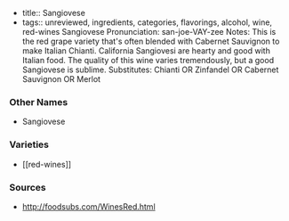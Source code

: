 - title:: Sangiovese
- tags:: unreviewed, ingredients, categories, flavorings, alcohol, wine, red-wines
Sangiovese Pronunciation: san-joe-VAY-zee Notes: This is the red grape variety that's often blended with Cabernet Sauvignon to make Italian Chianti. California Sangiovesi are hearty and good with Italian food. The quality of this wine varies tremendously, but a good Sangiovese is sublime. Substitutes: Chianti OR Zinfandel OR Cabernet Sauvignon OR Merlot

### Other Names

* Sangiovese

### Varieties

* [[red-wines]]

### Sources
* http://foodsubs.com/WinesRed.html
